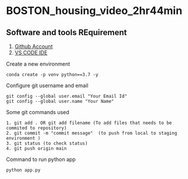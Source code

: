 # BOSTON_housing_video_2hr44min

## Software and tools REquirement

1.  [Github Account](https://github.com)
2. [VS CODE IDE](https://code.visualstudio.com/)

Create a new environment 
```
conda create -p venv python==3.7 -y
```

Configure git username and email
```
git config --global user.email "Your Email Id"
git config --global user.name "Your Name"
```

Some git commands used
```
1. git add . OR git add filename (To add files that needs to be commited to repository)
2. git commit -m "commit message"  (to push from local to staging environment )
3. git status (to check status)
4. git push origin main
```

Command to run python app
``` 
python app.py
```